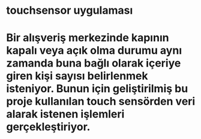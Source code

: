# touchsensor uygulaması
# Bir alışveriş merkezinde kapının kapalı veya açık olma durumu aynı zamanda buna bağlı olarak içeriye giren kişi sayısı belirlenmek isteniyor. Bunun için geliştirilmiş bu proje kullanılan touch sensörden veri alarak istenen işlemleri gerçekleştiriyor.
